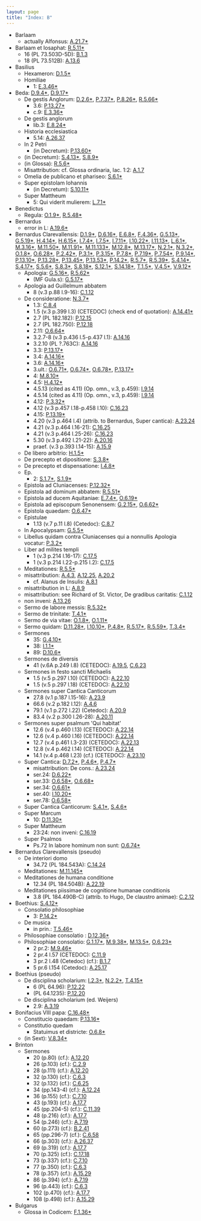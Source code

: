 ```yaml
---
layout: page
title: "Index: B"
---
```



 - Barlaam
   - actually Alfonsus: [A.21.7\*](../mirador.html?c=A.21&p=7)
 - Barlaam et Iosaphat: [R.5.11\*](../mirador.html?c=R.5&p=11)
   - 16 (PL 73.503D-5D): [B.1.3](../mirador.html?c=B.1&p=3)
   - 18 (PL 73.512B): [A.13.6](../mirador.html?c=A.13&p=6)
 - Basilius
   - Hexameron: [D.1.5\*](../mirador.html?c=D.1&p=5)
   - Homiliae
     - 1: [E.3.46\*](../mirador.html?c=E.3&p=46)
 - Beda: [D.9.4\*](../mirador.html?c=D.9&p=4), [D.9.17\*](../mirador.html?c=D.9&p=17)
   - De gestis Anglorum: [D.2.6\*](../mirador.html?c=D.2&p=6), [P.7.37\*](../mirador.html?c=P.7&p=37), [P.8.26\*](../mirador.html?c=P.8&p=26), [R.5.66\*](../mirador.html?c=R.5&p=66)
     - 3.6: [P.13.27\*](../mirador.html?c=P.13&p=27)
     - c.9: [E.3.36\*](../mirador.html?c=E.3&p=36)
   - De gestis anglorum
     - lib.3: [E.8.24\*](../mirador.html?c=E.8&p=24)
   - Historia ecclesiastica
     - 5.14: [A.26.37](../mirador.html?c=A.26&p=37)
   - In 2 Petri
     - (in Decretum): [P.13.60\*](../mirador.html?c=P.13&p=60)
   - (in Decretum): [S.4.13\*](../mirador.html?c=S.4&p=13), [S.8.9\*](../mirador.html?c=S.8&p=9)
   - (in Glossa): [R.5.6\*](../mirador.html?c=R.5&p=6)
   - Misattribution: cf. Glossa ordinaria, Iac. 1:2: [A.1.7](../mirador.html?c=A.1&p=7)
   - Omelia de publicano et phariseo: [S.6.1\*](../mirador.html?c=S.6&p=1)
   - Super epistolam Iohannis
     - (in Decretum): [S.10.11\*](../mirador.html?c=S.10&p=11)
   - Super Mattheum
     - 5: Qui viderit mulierem: [L.7.1\*](../mirador.html?c=L.7&p=1)
 - Benedictus
   - Regula: [O.1.9\*](../mirador.html?c=O.1&p=9), [R.5.48\*](../mirador.html?c=R.5&p=48)
 - Bernardus
   - error in L: [A.19.6\*](../mirador.html?c=A.19&p=6)
 - Bernardus Clarevallensis: [D.1.9\*](../mirador.html?c=D.1&p=9), [D.6.16\*](../mirador.html?c=D.6&p=16), [E.6.8\*](../mirador.html?c=E.6&p=8), [F.4.36\*](../mirador.html?c=F.4&p=36), [G.5.13\*](../mirador.html?c=G.5&p=13), [G.5.19\*](../mirador.html?c=G.5&p=19), [H.4.14\*](../mirador.html?c=H.4&p=14), [H.6.15\*](../mirador.html?c=H.6&p=15), [I.7.4\*](../mirador.html?c=I.7&p=4), [I.7.5\*](../mirador.html?c=I.7&p=5), [I.7.11\*](../mirador.html?c=I.7&p=11), [I.10.22\*](../mirador.html?c=I.10&p=22), [I.11.13\*](../mirador.html?c=I.11&p=13), [L.6.1\*](../mirador.html?c=L.6&p=1), [M.3.16\*](../mirador.html?c=M.3&p=16), [M.11.50\*](../mirador.html?c=M.11&p=50), [M.11.91\*](../mirador.html?c=M.11&p=91), [M.11.133\*](../mirador.html?c=M.11&p=133), [M.12.8\*](../mirador.html?c=M.12&p=8), [M.13.17\*](../mirador.html?c=M.13&p=17), [N.2.1\*](../mirador.html?c=N.2&p=1), [N.3.2\*](../mirador.html?c=N.3&p=2), [O.1.8\*](../mirador.html?c=O.1&p=8), [O.6.28\*](../mirador.html?c=O.6&p=28), [P.2.42\*](../mirador.html?c=P.2&p=42), [P.3.1\*](../mirador.html?c=P.3&p=1), [P.3.15\*](../mirador.html?c=P.3&p=15), [P.7.8\*](../mirador.html?c=P.7&p=8), [P.7.19\*](../mirador.html?c=P.7&p=19), [P.7.54\*](../mirador.html?c=P.7&p=54), [P.9.14\*](../mirador.html?c=P.9&p=14), [P.13.10\*](../mirador.html?c=P.13&p=10), [P.13.28\*](../mirador.html?c=P.13&p=28), [P.13.45\*](../mirador.html?c=P.13&p=45), [P.13.53\*](../mirador.html?c=P.13&p=53), [P.14.2\*](../mirador.html?c=P.14&p=2), [R.5.7\*](../mirador.html?c=R.5&p=7), [R.5.39\*](../mirador.html?c=R.5&p=39), [S.4.14\*](../mirador.html?c=S.4&p=14), [S.4.17\*](../mirador.html?c=S.4&p=17), [S.5.6\*](../mirador.html?c=S.5&p=6), [S.8.3\*](../mirador.html?c=S.8&p=3), [S.8.18\*](../mirador.html?c=S.8&p=18), [S.12.1\*](../mirador.html?c=S.12&p=1), [S.14.18\*](../mirador.html?c=S.14&p=18), [T.1.5\*](../mirador.html?c=T.1&p=5), [V.4.5\*](../mirador.html?c=V.4&p=5), [V.9.12\*](../mirador.html?c=V.9&p=12)
   - Apologia: [G.5.16\*](../mirador.html?c=G.5&p=16), [R.5.62\*](../mirador.html?c=R.5&p=62)
     - (MF Gula.s): [G.5.17\*](../mirador.html?c=G.5&p=17)
   - Apologia ad Guillelmum abbatem
     - 8 (v.3 p.88 l.9-16): [C.1.12](../mirador.html?c=C.1&p=12)
   - De consideratione: [N.3.7\*](../mirador.html?c=N.3&p=7)
     - 1.3: [C.8.4](../mirador.html?c=C.8&p=4)
     - 1.5 (v.3 p.399 l.3) (CETEDOC) (check end of quotation): [A.14.41\*](../mirador.html?c=A.14&p=41)
     - 2.7 (PL 182.182): [P.12.15](../mirador.html?c=P.12&p=15)
     - 2.7 (PL 182.750): [P.12.18](../mirador.html?c=P.12&p=18)
     - 2.11: [O.6.64\*](../mirador.html?c=O.6&p=64)
     - 3.2.7-8 (v.3 p.436 l.5-p.437 l.1): [A.14.16](../mirador.html?c=A.14&p=16)
     - 3.2.10 (PL ?.763C): [A.14.16](../mirador.html?c=A.14&p=16)
     - 3.3: [P.13.17\*](../mirador.html?c=P.13&p=17)
     - 3.4: [A.14.16\*](../mirador.html?c=A.14&p=16)
     - 3.6: [A.14.16\*](../mirador.html?c=A.14&p=16)
     - 3.ult.: [O.6.71\*](../mirador.html?c=O.6&p=71), [O.6.74\*](../mirador.html?c=O.6&p=74), [O.6.78\*](../mirador.html?c=O.6&p=78), [P.13.17\*](../mirador.html?c=P.13&p=17)
     - 4: [M.8.10\*](../mirador.html?c=M.8&p=10)
     - 4.5: [H.4.12\*](../mirador.html?c=H.4&p=12)
     - 4.5.13 (cited as 4.11) (Op. omn., v.3, p.459): [I.9.14](../mirador.html?c=I.9&p=14)
     - 4.5.14 (cited as 4.11) (Op. omn., v.3, p.459): [I.9.14](../mirador.html?c=I.9&p=14)
     - 4.12: [P.3.32\*](../mirador.html?c=P.3&p=32)
     - 4.12 (v.3 p.457 l.18-p.458 l.10): [C.16.23](../mirador.html?c=C.16&p=23)
     - 4.15: [P.13.19\*](../mirador.html?c=P.13&p=19)
     - 4.20 (v.3 p.464 l.4) (attrib. to Bernardus, Super cantica): [A.23.24](../mirador.html?c=A.23&p=24)
     - 4.21 (v.3 p.464 l.16-21): [C.16.25](../mirador.html?c=C.16&p=25)
     - 4.21 (v.3 p.464 l.25-26): [C.16.23](../mirador.html?c=C.16&p=23)
     - 5.30 (v.3 p.492 l.21-22): [A.20.16](../mirador.html?c=A.20&p=16)
     - praef. (v.3 p.393 l.14-15): [A.15.9](../mirador.html?c=A.15&p=9)
   - De libero arbitrio: [H.1.5\*](../mirador.html?c=H.1&p=5)
   - De precepto et dipositione: [S.3.8\*](../mirador.html?c=S.3&p=8)
   - De precepto et dispensatione: [I.4.8\*](../mirador.html?c=I.4&p=8)
   - Ep.
     - 2: [S.1.7\*](../mirador.html?c=S.1&p=7), [S.1.9\*](../mirador.html?c=S.1&p=9)
   - Epistola ad Cluniacenses: [P.12.32\*](../mirador.html?c=P.12&p=32)
   - Epistola ad dominum abbatem: [R.5.51\*](../mirador.html?c=R.5&p=51)
   - Epistola ad ducem Aquitaniae: [E.7.4\*](../mirador.html?c=E.7&p=4), [O.6.19\*](../mirador.html?c=O.6&p=19)
   - Epistola ad episcopum Senonensem: [G.2.15\*](../mirador.html?c=G.2&p=15), [O.6.62\*](../mirador.html?c=O.6&p=62)
   - Epistola quaedam: [O.6.47\*](../mirador.html?c=O.6&p=47)
   - Epistulae
     - 1.13 (v.7 p.11 l.8) (Cetedoc): [C.8.7](../mirador.html?c=C.8&p=7)
   - In Apocalypsam: [G.5.5\*](../mirador.html?c=G.5&p=5)
   - Libellus quidam contra Cluniacenses qui a nonnullis Apologia vocatur: [P.3.2\*](../mirador.html?c=P.3&p=2)
   - Liber ad milites templi
     - 1 (v.3 p.214 l.16-17): [C.17.5](../mirador.html?c=C.17&p=5)
     - 1 (v.3 p.214 l.22-p.215 l.2): [C.17.5](../mirador.html?c=C.17&p=5)
   - Meditationes: [R.5.5\*](../mirador.html?c=R.5&p=5)
   - misattribution: [A.4.3](../mirador.html?c=A.4&p=3), [A.12.25](../mirador.html?c=A.12&p=25), [A.20.2](../mirador.html?c=A.20&p=2)
     - cf. Alanus de Insulis: [A.8.1](../mirador.html?c=A.8&p=1)
   - misattribution in L: [A.8.9](../mirador.html?c=A.8&p=9)
   - misattribution: see Richard of St. Victor, De gradibus caritatis: [C.1.12](../mirador.html?c=C.1&p=12)
   - non inveni: [A.13.26](../mirador.html?c=A.13&p=26)
   - Sermo de labore messis: [R.5.32\*](../mirador.html?c=R.5&p=32)
   - Sermo de trinitate: [T.4.1\*](../mirador.html?c=T.4&p=1)
   - Sermo de via vitae: [O.1.8\*](../mirador.html?c=O.1&p=8), [O.1.11\*](../mirador.html?c=O.1&p=11)
   - Sermo quidam: [D.11.28\*](../mirador.html?c=D.11&p=28), [I.10.10\*](../mirador.html?c=I.10&p=10), [P.4.8\*](../mirador.html?c=P.4&p=8), [R.5.17\*](../mirador.html?c=R.5&p=17), [R.5.59\*](../mirador.html?c=R.5&p=59), [T.3.4\*](../mirador.html?c=T.3&p=4)
   - Sermones
     - 35: [G.4.10\*](../mirador.html?c=G.4&p=10)
     - 38: [I.1.1\*](../mirador.html?c=I.1&p=1)
     - 89: [D.10.6\*](../mirador.html?c=D.10&p=6)
   - Sermones de diversis
     - 41 (v.6A p.249 l.8) (CETEDOC): [A.19.5](../mirador.html?c=A.19&p=5), [C.6.23](../mirador.html?c=C.6&p=23)
   - Sermones in festo sancti Michaelis
     - 1.5 (v.5 p.297 l.10) (CETEDOC): [A.22.10](../mirador.html?c=A.22&p=10)
     - 1.5 (v.5 p.297 l.18) (CETEDOC): [A.22.10](../mirador.html?c=A.22&p=10)
   - Sermones super Cantica Canticorum
     - 27.8 (v.1 p.187 l.15-16): [A.23.9](../mirador.html?c=A.23&p=9)
     - 66.6 (v.2 p.182 l.12): [A.4.6](../mirador.html?c=A.4&p=6)
     - 79.1 (v.1 p.272 l.22) (Cetedoc): [A.20.9](../mirador.html?c=A.20&p=9)
     - 83.4 (v.2 p.300 l.26-28): [A.20.11](../mirador.html?c=A.20&p=11)
   - Sermones super psalmum 'Qui habitat'
     - 12.6 (v.4 p.460 l.13) (CETEDOC): [A.22.14](../mirador.html?c=A.22&p=14)
     - 12.6 (v.4 p.460 l.16) (CETEDOC): [A.22.14](../mirador.html?c=A.22&p=14)
     - 12.7 (v.4 p.461 l.3-23) (CETEDOC): [A.22.13](../mirador.html?c=A.22&p=13)
     - 12.8 (v.4 p.462 l.14) (CETEDOC): [A.22.14](../mirador.html?c=A.22&p=14)
     - 14.1 (v.4 p.468 l.23) (cf.) (CETEDOC): [A.23.10](../mirador.html?c=A.23&p=10)
   - Super Cantica: [D.7.2\*](../mirador.html?c=D.7&p=2), [P.4.6\*](../mirador.html?c=P.4&p=6), [P.4.7\*](../mirador.html?c=P.4&p=7)
     - misattribution: De cons.: [A.23.24](../mirador.html?c=A.23&p=24)
     - ser.24: [D.6.22\*](../mirador.html?c=D.6&p=22)
     - ser.33: [O.6.58\*](../mirador.html?c=O.6&p=58), [O.6.68\*](../mirador.html?c=O.6&p=68)
     - ser.34: [O.6.61\*](../mirador.html?c=O.6&p=61)
     - ser.40: [I.10.20\*](../mirador.html?c=I.10&p=20)
     - ser.78: [O.6.58\*](../mirador.html?c=O.6&p=58)
   - Super Cantica Canticorum: [S.4.1\*](../mirador.html?c=S.4&p=1), [S.4.6\*](../mirador.html?c=S.4&p=6)
   - Super Marcum
     - 10: [D.11.30\*](../mirador.html?c=D.11&p=30)
   - Super Mattheum
     - 23:24: non inveni: [C.16.19](../mirador.html?c=C.16&p=19)
   - Super Psalmos
     - Ps.72 In labore hominum non sunt: [O.6.74\*](../mirador.html?c=O.6&p=74)
 - Bernardus Clarevallensis (pseudo)
   - De interiori domo
     - 34.72 (PL 184.543A): [C.14.24](../mirador.html?c=C.14&p=24)
   - Meditationes: [M.11.145\*](../mirador.html?c=M.11&p=145)
   - Meditationes de humana conditione
     - 12.34 (PL 184.504B): [A.22.19](../mirador.html?c=A.22&p=19)
   - Meditationes piissimae de cognitione humanae conditionis
     - 3.8 (PL 184.490B-C) (attrib. to Hugo, De claustro animae): [C.2.12](../mirador.html?c=C.2&p=12)
 - Boethius: [S.4.12\*](../mirador.html?c=S.4&p=12)
   - Consolatio philosophiae
     - 3: [P.14.2\*](../mirador.html?c=P.14&p=2)
   - De musica
     - in prin.: [T.5.46\*](../mirador.html?c=T.5&p=46)
   - Philosophiae consolatio : [D.12.36\*](../mirador.html?c=D.12&p=36)
   - Philosophiae consolatio: [G.1.17\*](../mirador.html?c=G.1&p=17), [M.9.38\*](../mirador.html?c=M.9&p=38), [M.13.5\*](../mirador.html?c=M.13&p=5), [O.6.23\*](../mirador.html?c=O.6&p=23)
     - 2 pr.2: [M.9.46\*](../mirador.html?c=M.9&p=46)
     - 2 pr.4 l.57 (CETEDOC): [C.11.9](../mirador.html?c=C.11&p=9)
     - 3 pr.2 l.48 (Cetedoc) (cf.): [B.1.7](../mirador.html?c=B.1&p=7)
     - 5 pr.6 l.154 (Cetedoc): [A.25.17](../mirador.html?c=A.25&p=17)
 - Boethius (pseudo)
   - De disciplina scholarium: [I.2.3\*](../mirador.html?c=I.2&p=3), [N.2.2\*](../mirador.html?c=N.2&p=2), [T.4.15\*](../mirador.html?c=T.4&p=15)
     - 6 (PL 64.96): [P.12.22](../mirador.html?c=P.12&p=22)
     - (PL 64.1235): [P.12.20](../mirador.html?c=P.12&p=20)
   - De disciplina scholarium (ed. Weijers)
     - 2.9: [A.3.19](../mirador.html?c=A.3&p=19)
 - Bonifacius VIII papa: [C.16.48\*](../mirador.html?c=C.16&p=48)
   - Constitucio quaedam: [P.13.16\*](../mirador.html?c=P.13&p=16)
   - Constitutio quedam
     - Statuimus et districte: [O.6.8\*](../mirador.html?c=O.6&p=8)
   - (in Sext): [V.8.34\*](../mirador.html?c=V.8&p=34)
 - Brinton
   - Sermones
     - 20 (p.80) (cf.): [A.12.20](../mirador.html?c=A.12&p=20)
     - 26 (p.103) (cf.): [C.2.9](../mirador.html?c=C.2&p=9)
     - 28 (p.111) (cf.): [A.12.20](../mirador.html?c=A.12&p=20)
     - 32 (p.130) (cf.): [C.6.3](../mirador.html?c=C.6&p=3)
     - 32 (p.132) (cf.): [C.6.25](../mirador.html?c=C.6&p=25)
     - 34 (pp.143-4) (cf.): [A.12.24](../mirador.html?c=A.12&p=24)
     - 36 (p.155) (cf.): [C.7.10](../mirador.html?c=C.7&p=10)
     - 43 (p.193) (cf.): [A.17.7](../mirador.html?c=A.17&p=7)
     - 45 (pp.204-5) (cf.): [C.11.39](../mirador.html?c=C.11&p=39)
     - 48 (p.216) (cf.): [A.17.7](../mirador.html?c=A.17&p=7)
     - 54 (p.246) (cf.): [A.7.19](../mirador.html?c=A.7&p=19)
     - 60 (p.273) (cf.): [B.2.41](../mirador.html?c=B.2&p=41)
     - 65 (pp.296-7) (cf.): [C.6.58](../mirador.html?c=C.6&p=58)
     - 66 (p.303) (cf.): [A.26.37](../mirador.html?c=A.26&p=37)
     - 69 (p.319) (cf.): [A.17.7](../mirador.html?c=A.17&p=7)
     - 70 (p.325) (cf.): [C.17.18](../mirador.html?c=C.17&p=18)
     - 73 (p.337) (cf.): [C.7.10](../mirador.html?c=C.7&p=10)
     - 77 (p.350) (cf.): [C.6.3](../mirador.html?c=C.6&p=3)
     - 78 (p.357) (cf.): [A.15.29](../mirador.html?c=A.15&p=29)
     - 86 (p.394) (cf.): [A.7.19](../mirador.html?c=A.7&p=19)
     - 96 (p.443) (cf.): [C.6.3](../mirador.html?c=C.6&p=3)
     - 102 (p.470) (cf.): [A.17.7](../mirador.html?c=A.17&p=7)
     - 108 (p.498) (cf.): [A.15.29](../mirador.html?c=A.15&p=29)
 - Bulgarus
   - Glossa in Codicem: [F.1.36\*](../mirador.html?c=F.1&p=36)
